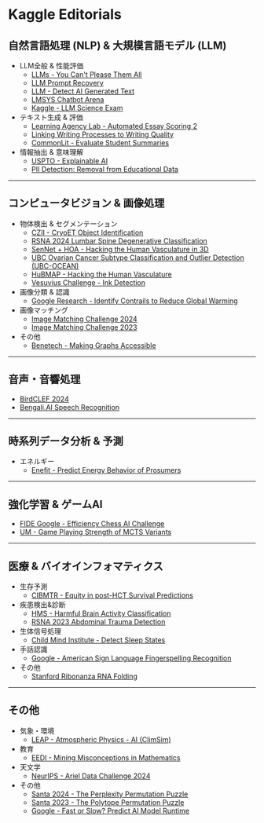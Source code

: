 # Kaggle Editorials

## 自然言語処理 (NLP) & 大規模言語モデル (LLM)

- LLM全般 & 性能評価
	- [LLMs - You Can't Please Them All](documents/llms-you-cant-please-them-all.md)
	- [LLM Prompt Recovery](documents/llm-prompt-recovery.md)
	- [LLM - Detect AI Generated Text](documents/llm-detect-ai-generated-text.md)
    - [LMSYS Chatbot Arena](documents/lmsys-chatbot-arena.md)
    - [Kaggle - LLM Science Exam](documents/kaggle-llm-science-exam.md)
- テキスト生成 & 評価
	- [Learning Agency Lab - Automated Essay Scoring 2](documents/learning-agency-lab-automated-essay-scoring-2.md)
	- [Linking Writing Processes to Writing Quality](documents/linking-writing-processes-to-writing-quality)
    - [CommonLit - Evaluate Student Summaries](documents/commonlit-evaluate-student-summaries.md)
- 情報抽出 & 意味理解
	- [USPTO - Explainable AI](documents/uspto-explainable-ai.md)
	- [PII Detection: Removal from Educational Data](documents/pii-detection-removal-from-educational-data.md)

---

## コンピュータビジョン & 画像処理

- 物体検出 & セグメンテーション
	- [CZII - CryoET Object Identification](documents/czii-cryo-et-object-identification.md)
	- [RSNA 2024 Lumbar Spine Degenerative Classification](documents/rsna-2024-lumbar-spine-degenerative-classification.md)
	- [SenNet + HOA - Hacking the Human Vasculature in 3D](documents/blood-vessel-segmentation.md)
	- [UBC Ovarian Cancer Subtype Classification and Outlier Detection (UBC-OCEAN)](documents/UBC-OCEAN.md.md)
    - [HuBMAP - Hacking the Human Vasculature](documents/hubmap-hacking-the-human-vasculature.md)
    - [Vesuvius Challenge - Ink Detection](documents/vesuvius-challenge-ink-detection.md)
- 画像分類 & 認識
    - [Google Research - Identify Contrails to Reduce Global Warming](documents/google-research-identify-contrails-reduce-global-warming.md)
- 画像マッチング
	- [Image Matching Challenge 2024](documents/image-matching-challenge-2024.md)
    - [Image Matching Challenge 2023](documents/image-matching-challenge-2023.md)
- その他
    - [Benetech - Making Graphs Accessible](documents/benetech-making-graphs-accessible.md)

---

## 音声・音響処理

- [BirdCLEF 2024](documents/birdclef-2024.md)
- [Bengali.AI Speech Recognition](documents/bengaliai-speech.md)

---

## 時系列データ分析 & 予測

- エネルギー
	- [Enefit - Predict Energy Behavior of Prosumers](documents/predict-energy-behavior-of-prosumers.md)
    
---

## 強化学習 & ゲームAI

- [FIDE Google - Efficiency Chess AI Challenge](documents/fide-google-efficiency-chess-ai-challenge.md)
- [UM - Game Playing Strength of MCTS Variants](documents/um-game-playing-strength-of-mcts-variants.md)

---

## 医療 & バイオインフォマティクス

- 生存予測
	- [CIBMTR - Equity in post-HCT Survival Predictions](documents/equity-post-HCT-survival-predictions.md)
- 疾患検出&診断
	- [HMS - Harmful Brain Activity Classification](documents/hms-harmful-brain-activity-classification.md)
    - [RSNA 2023 Abdominal Trauma Detection](documents/rsna-2023-abdominal-trauma-detection.md)
- 生体信号処理
    - [Child Mind Institute - Detect Sleep States](documents/child-mind-institute-detect-sleep-states.md)
- 手話認識
    - [Google - American Sign Language Fingerspelling Recognition](documents/asl-fingerspelling.md)
- その他
    - [Stanford Ribonanza RNA Folding](documents/stanford-ribonanza-rna-folding.md)
---

## その他

- 気象・環境
    - [LEAP - Atmospheric Physics - AI (ClimSim)](documents/leap-atmospheric-physics-ai-climsim.md)
- 教育
    - [EEDI - Mining Misconceptions in Mathematics](documents/eedi-mining-misconceptions-in-mathematics.md)
- 天文学
	- [NeurIPS - Ariel Data Challenge 2024](documents/ariel-data-challenge-2024.md)
- その他
    - [Santa 2024 - The Perplexity Permutation Puzzle](documents/santa-2024.md)
    - [Santa 2023 - The Polytope Permutation Puzzle](documents/santa-2023.md)
    - [Google - Fast or Slow? Predict AI Model Runtime](documents/predict-ai-model-runtime.md)



